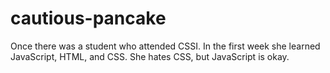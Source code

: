 # cautious-pancake
Once there was a student who attended CSSI.
In the first week she learned JavaScript, HTML, and CSS. She hates CSS, but JavaScript is okay.
